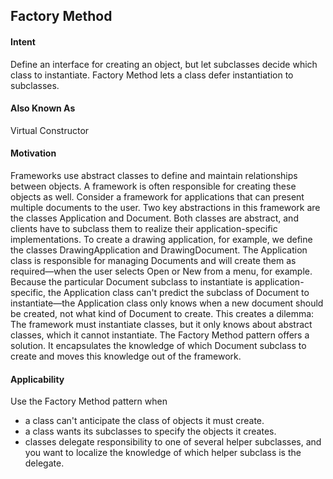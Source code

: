 ## Factory Method
####  Intent

Define an interface for creating an object, but let subclasses decide which class
to instantiate. Factory Method lets a class defer instantiation to subclasses.

#### Also Known As

Virtual Constructor

#### Motivation

Frameworks use abstract classes to define and maintain relationships between
objects. A framework is often responsible for creating these objects as well.
Consider a framework for applications that can present multiple documents to the
user. Two key abstractions in this framework are the classes Application and
Document. Both classes are abstract, and clients have to subclass them to realize
their application-specific implementations. To create a drawing application, for
example, we define the classes DrawingApplication and DrawingDocument. The
Application class is responsible for managing Documents and will create them as
required—when the user selects Open or New from a menu, for example.
Because the particular Document subclass to instantiate is application-specific,
the Application class can't predict the subclass of Document to instantiate—the
Application class only knows when a new document should be created, not what kind
of Document to create. This creates a dilemma: The framework must instantiate
classes, but it only knows about abstract classes, which it cannot instantiate.
The Factory Method pattern offers a solution. It encapsulates the knowledge of
which Document subclass to create and moves this knowledge out of the framework.

#### Applicability

Use the Factory Method pattern when
* a class can't anticipate the class of objects it must create.
* a class wants its subclasses to specify the objects it creates.
* classes delegate responsibility to one of several helper subclasses, and
you want to localize the knowledge of which helper subclass is the delegate.

